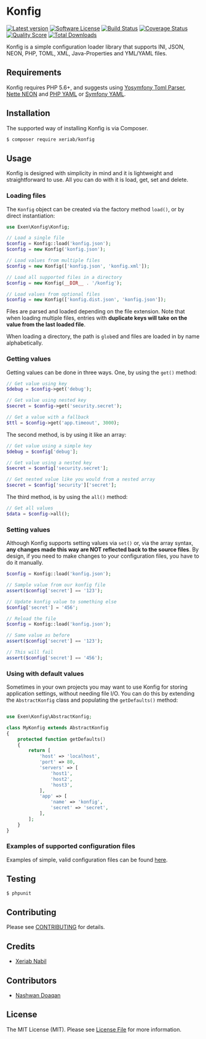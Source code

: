 # Konfig

[![Latest version][ico-version]][link-packagist]
[![Software License][ico-license]][link-license]
[![Build Status][ico-travis]][link-travis]
[![Coverage Status][ico-scrutinizer]][link-scrutinizer]
[![Quality Score][ico-code-quality]][link-code-quality]
[![Total Downloads][ico-downloads]][link-downloads]

Konfig is a simple configuration loader library that supports INI, JSON, NEON, PHP, TOML, XML, Java-Properties
and YML/YAML files.

## Requirements

Konfig requires PHP 5.6+, and suggests using [Yosymfony Toml Parser](https://github.com/yosymfony/Toml), [Nette NEON](https://github.com/nette/neon) and [PHP YAML](https://secure.php.net/manual/en/book.yaml.php) or [Symfony YAML](https://github.com/symfony/Yaml).

## Installation

The supported way of installing Konfig is via Composer.

```sh
$ composer require xeriab/konfig
```

## Usage

Konfig is designed with simplicity in mind and it is lightweight and straightforward to use. All you can do with
it is load, get, set and delete.

### Loading files

The `Konfig` object can be created via the factory method `load()`, or
by direct instantiation:

```php
use Exen\Konfig\Konfig;

// Load a single file
$config = Konfig::load('konfig.json');
$config = new Konfig('konfig.json');

// Load values from multiple files
$config = new Konfig(['konfig.json', 'konfig.xml']);

// Load all supported files in a directory
$config = new Konfig(__DIR__ . '/konfig');

// Load values from optional files
$config = new Konfig(['konfig.dist.json', 'konfig.json']);
```

Files are parsed and loaded depending on the file extension. Note that when
loading multiple files, entries with **duplicate keys will take on the value
from the last loaded file**.

When loading a directory, the path is `glob`ed and files are loaded in by
name alphabetically.

### Getting values

Getting values can be done in three ways. One, by using the `get()` method:

```php
// Get value using key
$debug = $config->get('debug');

// Get value using nested key
$secret = $config->get('security.secret');

// Get a value with a fallback
$ttl = $config->get('app.timeout', 3000);
```

The second method, is by using it like an array:

```php
// Get value using a simple key
$debug = $config['debug'];

// Get value using a nested key
$secret = $config['security.secret'];

// Get nested value like you would from a nested array
$secret = $config['security']['secret'];
```

The third method, is by using the `all()` method:

```php
// Get all values
$data = $config->all();
```

### Setting values

Although Konfig supports setting values via `set()` or, via the
array syntax, **any changes made this way are NOT reflected back to the
source files**. By design, if you need to make changes to your
configuration files, you have to do it manually.

```php
$config = Konfig::load('konfig.json');

// Sample value from our konfig file
assert($config['secret'] == '123');

// Update konfig value to something else
$config['secret'] = '456';

// Reload the file
$config = Konfig::load('konfig.json');

// Same value as before
assert($config['secret'] == '123');

// This will fail
assert($config['secret'] == '456');
```

### Using with default values

Sometimes in your own projects you may want to use Konfig for storing
application settings, without needing file I/O. You can do this by extending
the `AbstractKonfig` class and populating the `getDefaults()` method:

```php

use Exen\Konfig\AbstractKonfig;

class MyKonfig extends AbstractKonfig
{
    protected function getDefaults()
    {
        return [
            'host' => 'localhost',
            'port' => 80,
            'servers' => [
                'host1',
                'host2',
                'host3',
            ],
            'app' => [
                'name' => 'konfig',
                'secret' => 'secret',
            ],
        ];
    }
}

```

### Examples of supported configuration files

Examples of simple, valid configuration files can be found [here](tests/mocks/pass).


## Testing

``` bash
$ phpunit
```


## Contributing

Please see [CONTRIBUTING](CONTRIBUTING.md) for details.


## Credits

- [Xeriab Nabil](https://github.com/xeriab)


## Contributors

- [Nashwan Doaqan](https://github.com/nash-ye)


## License

The MIT License (MIT). Please see [License File](LICENSE.md) for more information.

[ico-version]: https://img.shields.io/packagist/v/xeriab/konfig.svg?style=flat-square
[ico-license]: https://img.shields.io/badge/license-MIT-brightgreen.svg?style=flat-square
[ico-travis]: https://img.shields.io/travis/xeriab/konfig/master.svg?style=flat-square
[ico-scrutinizer]: https://scrutinizer-ci.com/g/xeriab/konfig/badges/coverage.png?b=master
[ico-code-quality]: https://scrutinizer-ci.com/g/xeriab/konfig/badges/quality-score.png?b=master
[ico-downloads]: https://img.shields.io/packagist/dt/xeriab/konfig.svg?style=flat-square

[link-packagist]: https://packagist.org/packages/xeriab/konfig
[link-license]: http://xeriab.mit-license.org
[link-travis]: https://travis-ci.org/xeriab/konfig
[link-scrutinizer]: https://scrutinizer-ci.com/g/xeriab/konfig/code-structure
[link-code-quality]: https://scrutinizer-ci.com/g/xeriab/konfig
[link-downloads]: https://packagist.org/packages/xeriab/konfig

